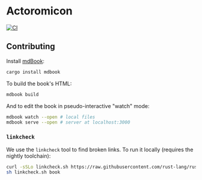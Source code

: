 # Actoromicon

[![CI][actions-badge]][actions-url]

[actions-badge]: https://github.com/elfo-rs/actoromicon/actions/workflows/ci.yml/badge.svg
[actions-url]: https://github.com/elfo-rs/actoromicon/actions/workflows/ci.yml

## Contributing

Install [mdBook](https://phaiax.github.io/mdBook/README.html):

```sh
cargo install mdbook
```

To build the book's HTML:

```sh
mdbook build
```

And to edit the book in pseudo-interactive "watch" mode:

```sh
mdbook watch --open # local files
mdbook serve --open # server at localhost:3000
```

### `linkcheck`

We use the `linkcheck` tool to find broken links.
To run it locally (requires the nightly toolchain):

```sh
curl -sSLo linkcheck.sh https://raw.githubusercontent.com/rust-lang/rust/master/src/tools/linkchecker/linkcheck.sh
sh linkcheck.sh book
